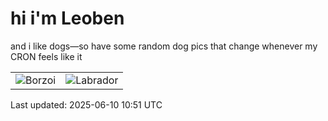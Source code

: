 # hi i'm Leoben

and i like dogs—so have some random dog pics that change whenever my CRON feels like it

|  |  |
|--------|----------|
| ![Borzoi](https://random-dog-vercel.vercel.app/api/random-borzoi?v=1749552691) | ![Labrador](https://random-dog-vercel.vercel.app/api/random-labrador?v=1749552691) |

Last updated: 2025-06-10 10:51 UTC
